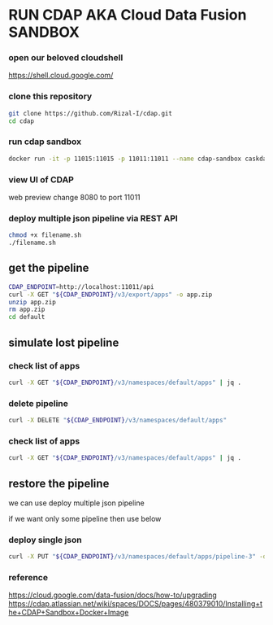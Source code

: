 # RUN CDAP AKA Cloud Data Fusion SANDBOX

### open our beloved cloudshell

https://shell.cloud.google.com/

### clone this repository

```sh
git clone https://github.com/Rizal-I/cdap.git
cd cdap
```

### run cdap sandbox 

```sh
docker run -it -p 11015:11015 -p 11011:11011 --name cdap-sandbox caskdata/cdap-sandbox:6.7.3 cdap sandbox start --enable-debug --foreground
```
### view UI of CDAP
web preview change 8080 to port 11011

### deploy multiple json pipeline via REST API

```sh
chmod +x filename.sh
./filename.sh
```

## get the pipeline

```sh
CDAP_ENDPOINT=http://localhost:11011/api
curl -X GET "${CDAP_ENDPOINT}/v3/export/apps" -o app.zip
unzip app.zip 
rm app.zip
cd default
```

## simulate lost pipeline

### check list of apps

```sh
curl -X GET "${CDAP_ENDPOINT}/v3/namespaces/default/apps" | jq .
```
### delete pipeline

```sh
curl -X DELETE "${CDAP_ENDPOINT}/v3/namespaces/default/apps"
```
### check list of apps

```sh
curl -X GET "${CDAP_ENDPOINT}/v3/namespaces/default/apps" | jq .
```

## restore the pipeline
we can use deploy multiple json pipeline

if we want only some pipeline then use below
### deploy single json

```sh
curl -X PUT "${CDAP_ENDPOINT}/v3/namespaces/default/apps/pipeline-3" -d "@/home/rizal_santoso/cdap/default/pipepline-3.json"
```

### reference
https://cloud.google.com/data-fusion/docs/how-to/upgrading
https://cdap.atlassian.net/wiki/spaces/DOCS/pages/480379010/Installing+the+CDAP+Sandbox+Docker+Image
